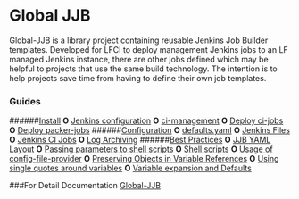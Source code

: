 # Global JJB

Global-JJB is a library project containing reusable Jenkins Job Builder
templates. Developed for LFCI to deploy management Jenkins jobs to an LF
managed Jenkins instance, there are other jobs defined which may be helpful
to projects that use the same build technology. The intention is to help
projects save time from having to define their own job templates.

### Guides
> 
######[Install](link.com)
**O** [Jenkins configuration](https://docs.releng.linuxfoundation.org/projects/global-jjb/en/latest/install.html#jenkins-configuration)
**O** [ci-management](https://docs.releng.linuxfoundation.org/projects/global-jjb/en/latest/install.html#ci-management)
**O** [Deploy ci-jobs](https://docs.releng.linuxfoundation.org/projects/global-jjb/en/latest/install.html#deploy-ci-jobs)
**O** [Deploy packer-jobs](https://docs.releng.linuxfoundation.org/projects/global-jjb/en/latest/install.html#deploy-packer-jobs)
######[Configuration]()
**O** [defaults.yaml](https://docs.releng.linuxfoundation.org/projects/global-jjb/en/latest/configuration.html#defaults-yaml)
**O** [Jenkins Files](https://docs.releng.linuxfoundation.org/projects/global-jjb/en/latest/configuration.html#jenkins-files)
**O** [Jenkins CI Jobs](https://docs.releng.linuxfoundation.org/projects/global-jjb/en/latest/configuration.html#jenkins-ci-jobs)
**O** [Log Archiving](https://docs.releng.linuxfoundation.org/projects/global-jjb/en/latest/configuration.html#log-archiving)
######[Best Practices](https://docs.releng.linuxfoundation.org/projects/global-jjb/en/latest/best-practices.html)
**O** [JJB YAML Layout](https://docs.releng.linuxfoundation.org/projects/global-jjb/en/latest/best-practices.html#jjb-yaml-layout)
**O** [Passing parameters to shell scripts](https://docs.releng.linuxfoundation.org/projects/global-jjb/en/latest/best-practices.html#passing-parameters-to-shell-scripts)
**O** [Shell scripts](https://docs.releng.linuxfoundation.org/projects/global-jjb/en/latest/best-practices.html#shell-scripts)
**O** [Usage of config-file-provider](https://docs.releng.linuxfoundation.org/projects/global-jjb/en/latest/best-practices.html#usage-of-config-file-provider)
**O** [Preserving Objects in Variable References](https://docs.releng.linuxfoundation.org/projects/global-jjb/en/latest/best-practices.html#preserving-objects-in-variable-references)
**O** [Using single quotes around variables](https://docs.releng.linuxfoundation.org/projects/global-jjb/en/latest/best-practices.html#using-single-quotes-around-variables)
**O** [Variable expansion and Defaults](https://docs.releng.linuxfoundation.org/projects/global-jjb/en/latest/best-practices.html#variable-expansion-and-defaults)


###For Detail Documentation [Global-JJB](<http://docs.releng.linuxfoundation.org/projects/global-jjb>)
